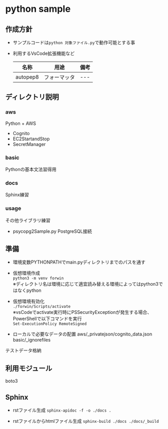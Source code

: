python sample
===

## 作成方針
* サンプルコードは`python 対象ファイル.py`で動作可能とする事
* 利用するVsCode拡張機能など

    | 名称 | 用途 | 備考 |
    |---|---|---|
    | autopep8 | フォーマッタ |---|

## ディレクトリ説明

### aws
Python + AWS

* Cognito
* EC2StartandStop
* SecretManager

### basic
Pythonの基本文法習得用

### docs
Sphinx練習

### usage
その他ライブラリ練習

* psycopg2Sample.py
    PostgreSQL接続


## 準備
* 環境変数PYTHONPATHでmain.pyディレクトリまでのパスを通す

* 仮想環境作成  
`python3 -m venv forwin`  
※ディレクトリ名は環境に応じて適宜読み替える環境によってはpython3ではなくpython

* 仮想環境有効化  
`./forwin/Scripts/activate`  
※vsCodeでactivate実行時にPSSecurityExceptionが発生する場合、PowerShellで以下コマンドを実行  
`Set-ExecutionPolicy RemoteSigned`

* ローカルで必要なデータの配置
aws/_privatejson/cognito_data.json
basic/_ignorefiles


テストデータ格納

## 利用モジュール
boto3

## Sphinx
* rstファイル生成
`sphinx-apidoc -f -o ./docs .`

* rstファイルからhtmlファイル生成
`sphinx-build ./docs ./docs/_build`

